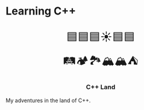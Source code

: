 # Learning C++

<center>
<span style="font-size:30px;">

🟦🟦🟦☀🟦🟦<br>
🛤🏕🏞🏔🏔⛺

</span>

### **C++ Land**

</center>

My adventures in the land of C++.